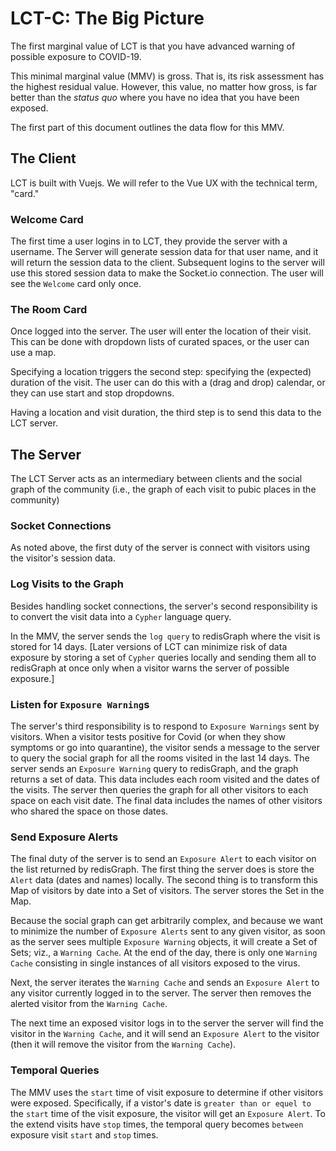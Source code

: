 # LCT-C: The Big Picture

The first marginal value of LCT is that you have advanced warning of possible exposure to COVID-19.

This minimal marginal value (MMV) is gross. That is, its risk assessment has the highest residual value. However, this value, no matter how gross, is far better than the *status quo* where you have no idea that you have been exposed.

The first part of this document outlines the data flow for this MMV.

## The Client

LCT is built with Vuejs. We will refer to the Vue UX with the technical term, "card."

### Welcome Card

The first time a user logins in to LCT, they provide the server with a username. The Server will generate session data for that user name, and it will return the session data to the client. Subsequent logins to the server will use this stored session data to make the Socket.io connection. The user will see the `Welcome` card only once.

### The Room Card

Once logged into the server. The user will enter the location of their visit. This can be done with dropdown lists of curated spaces, or the user can use a map.

Specifying a location triggers the second step: specifying the (expected) duration of the visit. The user can do this with a (drag and drop) calendar, or they can use start and stop dropdowns.

Having a location and visit duration, the third step is to send this data to the LCT server.

## The Server

The LCT Server acts as an intermediary between clients and the social graph of the community (i.e., the graph of each visit to pubic places in the community)

### Socket Connections

As noted above, the first duty of the server is connect with visitors using the visitor's session data.

### Log Visits to the Graph

Besides handling socket connections, the server's second responsibility is to convert the visit data into a `Cypher` language query.

In the MMV, the server sends the `log query` to redisGraph where the visit is stored for 14 days. [Later versions of LCT can minimize risk of data exposure by storing a set of `Cypher` queries locally and sending them all to redisGraph at once only when a visitor warns the server of possible exposure.]

### Listen for `Exposure Warning`s

The server's third responsibility is to respond to `Exposure Warnings` sent by visitors. When a visitor tests positive for Covid (or when they show symptoms or go into quarantine), the visitor sends a message to the server to query the social graph for all the rooms visited in the last 14 days. The server sends an `Exposure Warning` query to redisGraph, and the graph returns a set of data. This data includes each room visited and the dates of the visits. The server then queries the graph for all other visitors to each space on each visit date. The final data includes the names of other visitors who shared the space on those dates.

### Send Exposure Alerts

The final duty of the server is to send an `Exposure Alert` to each visitor on the list returned by redisGraph. The first thing the server does is store the `Alert` data (dates and names) locally. The second thing is to transform this Map of visitors by date into a Set of visitors. The server stores the Set in the Map.

Because the social graph can get arbitrarily complex, and because we want to minimize the number of `Exposure Alerts` sent to any given visitor, as soon as the server sees multiple `Exposure Warning` objects, it will create a Set of Sets; viz., a `Warning Cache`. At the end of the day, there is only one `Warning Cache` consisting in single instances of all visitors exposed to the virus.

Next, the server iterates the `Warning Cache` and sends an `Exposure Alert` to any visitor currently logged in to the server. The server then removes the alerted visitor from the `Warning Cache`.

The next time an exposed visitor logs in to the server the server will find the visitor in the `Warning Cache`, and it will send an `Exposure Alert` to the visitor (then it will remove the visitor from the `Warning Cache`).

### Temporal Queries

The MMV uses the `start` time of visit exposure to determine if other visitors were exposed. Specifically, if a vistor's date is `greater than or equel to` the `start` time of the visit exposure, the visitor will get an `Exposure Alert`. To the extend visits have `stop` times, the temporal query becomes `between` exposure visit `start` and `stop` times.
